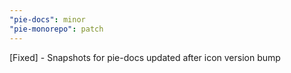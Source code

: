 ```yaml
---
"pie-docs": minor
"pie-monorepo": patch
---
```


[Fixed] - Snapshots for pie-docs updated after icon version bump
